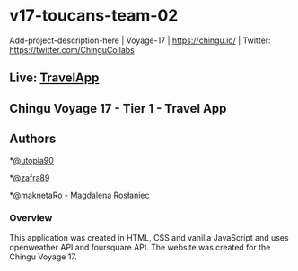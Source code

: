 # v17-toucans-team-02
Add-project-description-here | Voyage-17 | https://chingu.io/ | Twitter: https://twitter.com/ChinguCollabs

## Live: [TravelApp](https://infallible-carson-1086fe.netlify.com/) 

## Chingu Voyage 17 - Tier 1 - Travel App

## Authors

*[@utopia90](https://github.com/utopia90)

*[@zafra89](https://github.com/zafra89)

*[@maknetaRo - Magdalena Rosłaniec ](https://github.com/maknetaRo)

### Overview

This application was created in HTML, CSS and vanilla JavaScript and uses openweather API and foursquare API.
The website was created for the Chingu Voyage 17.

